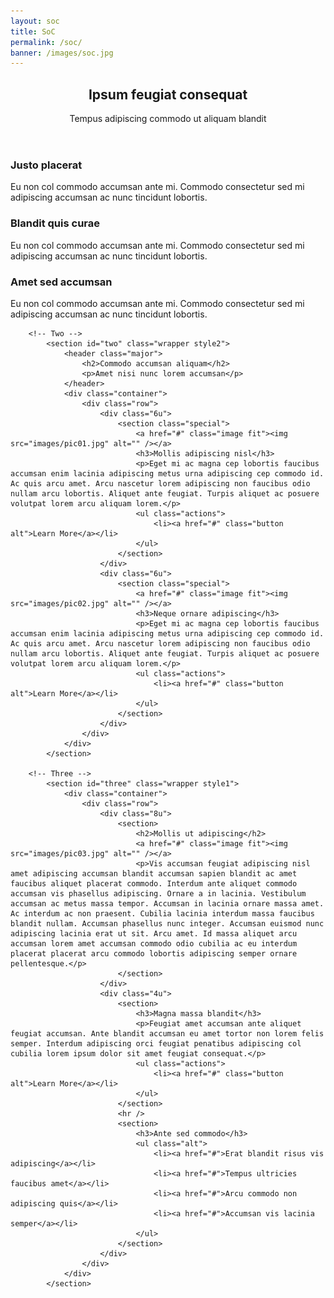 ```yaml
---
layout: soc
title: SoC
permalink: /soc/
banner: /images/soc.jpg
---
```


<section id="one" class="wrapper style1">
				<header class="major">
					<h2>Ipsum feugiat consequat</h2>
					<p>Tempus adipiscing commodo ut aliquam blandit</p>
				</header>
				<div class="container">
					<div class="row">
						<div class="4u">
							<section class="special box">
								<i class="icon fa-area-chart major"></i>
								<h3>Justo placerat</h3>
								<p>Eu non col commodo accumsan ante mi. Commodo consectetur sed mi adipiscing accumsan ac nunc tincidunt lobortis.</p>
							</section>
						</div>
						<div class="4u">
							<section class="special box">
								<i class="icon fa-refresh major"></i>
								<h3>Blandit quis curae</h3>
								<p>Eu non col commodo accumsan ante mi. Commodo consectetur sed mi adipiscing accumsan ac nunc tincidunt lobortis.</p>
							</section>
						</div>
						<div class="4u">
							<section class="special box">
								<i class="icon fa-cog major"></i>
								<h3>Amet sed accumsan</h3>
								<p>Eu non col commodo accumsan ante mi. Commodo consectetur sed mi adipiscing accumsan ac nunc tincidunt lobortis.</p>
							</section>
						</div>
					</div>
				</div>
			</section>
			
		<!-- Two -->
			<section id="two" class="wrapper style2">
				<header class="major">
					<h2>Commodo accumsan aliquam</h2>
					<p>Amet nisi nunc lorem accumsan</p>
				</header>
				<div class="container">
					<div class="row">
						<div class="6u">
							<section class="special">
								<a href="#" class="image fit"><img src="images/pic01.jpg" alt="" /></a>
								<h3>Mollis adipiscing nisl</h3>
								<p>Eget mi ac magna cep lobortis faucibus accumsan enim lacinia adipiscing metus urna adipiscing cep commodo id. Ac quis arcu amet. Arcu nascetur lorem adipiscing non faucibus odio nullam arcu lobortis. Aliquet ante feugiat. Turpis aliquet ac posuere volutpat lorem arcu aliquam lorem.</p>
								<ul class="actions">
									<li><a href="#" class="button alt">Learn More</a></li>
								</ul>
							</section>
						</div>
						<div class="6u">
							<section class="special">
								<a href="#" class="image fit"><img src="images/pic02.jpg" alt="" /></a>
								<h3>Neque ornare adipiscing</h3>
								<p>Eget mi ac magna cep lobortis faucibus accumsan enim lacinia adipiscing metus urna adipiscing cep commodo id. Ac quis arcu amet. Arcu nascetur lorem adipiscing non faucibus odio nullam arcu lobortis. Aliquet ante feugiat. Turpis aliquet ac posuere volutpat lorem arcu aliquam lorem.</p>
								<ul class="actions">
									<li><a href="#" class="button alt">Learn More</a></li>
								</ul>
							</section>
						</div>
					</div>
				</div>
			</section>

		<!-- Three -->
			<section id="three" class="wrapper style1">
				<div class="container">
					<div class="row">
						<div class="8u">
							<section>
								<h2>Mollis ut adipiscing</h2>
								<a href="#" class="image fit"><img src="images/pic03.jpg" alt="" /></a>
								<p>Vis accumsan feugiat adipiscing nisl amet adipiscing accumsan blandit accumsan sapien blandit ac amet faucibus aliquet placerat commodo. Interdum ante aliquet commodo accumsan vis phasellus adipiscing. Ornare a in lacinia. Vestibulum accumsan ac metus massa tempor. Accumsan in lacinia ornare massa amet. Ac interdum ac non praesent. Cubilia lacinia interdum massa faucibus blandit nullam. Accumsan phasellus nunc integer. Accumsan euismod nunc adipiscing lacinia erat ut sit. Arcu amet. Id massa aliquet arcu accumsan lorem amet accumsan commodo odio cubilia ac eu interdum placerat placerat arcu commodo lobortis adipiscing semper ornare pellentesque.</p>
							</section>
						</div>
						<div class="4u">
							<section>
								<h3>Magna massa blandit</h3>
								<p>Feugiat amet accumsan ante aliquet feugiat accumsan. Ante blandit accumsan eu amet tortor non lorem felis semper. Interdum adipiscing orci feugiat penatibus adipiscing col cubilia lorem ipsum dolor sit amet feugiat consequat.</p>
								<ul class="actions">
									<li><a href="#" class="button alt">Learn More</a></li>
								</ul>
							</section>
							<hr />
							<section>
								<h3>Ante sed commodo</h3>
								<ul class="alt">
									<li><a href="#">Erat blandit risus vis adipiscing</a></li>
									<li><a href="#">Tempus ultricies faucibus amet</a></li>
									<li><a href="#">Arcu commodo non adipiscing quis</a></li>
									<li><a href="#">Accumsan vis lacinia semper</a></li>
								</ul>
							</section>
						</div>
					</div>
				</div>
			</section>			